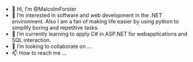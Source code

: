 - 👋 Hi, I’m @MalcolmForster
- 👀 I’m interested in software and web development in the .NET environment. Also I am a fan of making life easier by using python to simplify boring and repetitive tasks.
- 🌱 I’m currently learning to apply C# in ASP.NET for webapplications and SQL interaction.
- 💞️ I’m looking to collaborate on ...
- 📫 How to reach me ...

<!---
MalcolmForster/MalcolmForster is a ✨ special ✨ repository because its `README.md` (this file) appears on your GitHub profile.
You can click the Preview link to take a look at your changes.
--->
